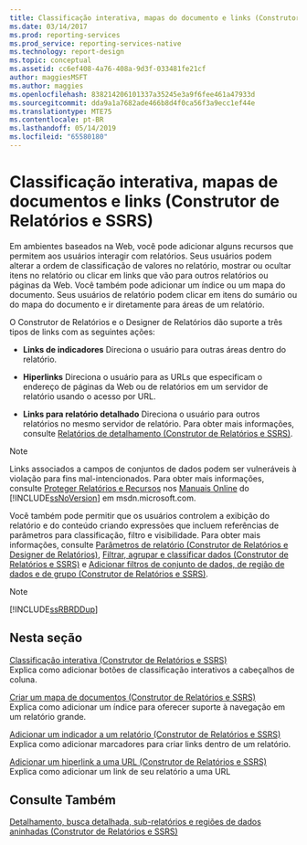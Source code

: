 ```yaml
---
title: Classificação interativa, mapas do documento e links (Construtor de Relatórios e SSRS) | Microsoft Docs
ms.date: 03/14/2017
ms.prod: reporting-services
ms.prod_service: reporting-services-native
ms.technology: report-design
ms.topic: conceptual
ms.assetid: cc6ef408-4a76-408a-9d3f-033481fe21cf
author: maggiesMSFT
ms.author: maggies
ms.openlocfilehash: 838214206101337a35245e3a9f6fee461a47933d
ms.sourcegitcommit: dda9a1a7682ade466b8d4f0ca56f3a9ecc1ef44e
ms.translationtype: MTE75
ms.contentlocale: pt-BR
ms.lasthandoff: 05/14/2019
ms.locfileid: "65580180"
---
```

# <a name="interactive-sort-document-maps-and-links-report-builder-and-ssrs"></a>Classificação interativa, mapas de documentos e links (Construtor de Relatórios e SSRS)
  Em ambientes baseados na Web, você pode adicionar alguns recursos que permitem aos usuários interagir com relatórios. Seus usuários podem alterar a ordem de classificação de valores no relatório, mostrar ou ocultar itens no relatório ou clicar em links que vão para outros relatórios ou páginas da Web. Você também pode adicionar um índice ou um mapa do documento. Seus usuários de relatório podem clicar em itens do sumário ou do mapa do documento e ir diretamente para áreas de um relatório.  
  
 O Construtor de Relatórios e o Designer de Relatórios dão suporte a três tipos de links com as seguintes ações:  
  
-   **Links de indicadores** Direciona o usuário para outras áreas dentro do relatório.  
  
-   **Hiperlinks** Direciona o usuário para as URLs que especificam o endereço de páginas da Web ou de relatórios em um servidor de relatório usando o acesso por URL.  
  
-   **Links para relatório detalhado** Direciona o usuário para outros relatórios no mesmo servidor de relatório. Para obter mais informações, consulte [Relatórios de detalhamento &#40;Construtor de Relatórios e SSRS&#41;](../../reporting-services/report-design/drillthrough-reports-report-builder-and-ssrs.md).  
  
> [!NOTE]  
>  Links associados a campos de conjuntos de dados podem ser vulneráveis à violação para fins mal-intencionados. Para obter mais informações, consulte [Proteger Relatórios e Recursos](../../reporting-services/security/secure-reports-and-resources.md) nos [Manuais Online](https://go.microsoft.com/fwlink/?LinkId=154888) do [!INCLUDE[ssNoVersion](../../includes/ssnoversion-md.md)] em msdn.microsoft.com.  
  
 Você também pode permitir que os usuários controlem a exibição do relatório e do conteúdo criando expressões que incluem referências de parâmetros para classificação, filtro e visibilidade. Para obter mais informações, consulte [Parâmetros de relatório &#40;Construtor de Relatórios e Designer de Relatórios&#41;](../../reporting-services/report-design/report-parameters-report-builder-and-report-designer.md), [Filtrar, agrupar e classificar dados &#40;Construtor de Relatórios e SSRS&#41;](../../reporting-services/report-design/filter-group-and-sort-data-report-builder-and-ssrs.md) e [Adicionar filtros de conjunto de dados, de região de dados e de grupo &#40;Construtor de Relatórios e SSRS&#41;](../../reporting-services/report-design/add-dataset-filters-data-region-filters-and-group-filters.md).  
  
> [!NOTE]  
>  [!INCLUDE[ssRBRDDup](../../includes/ssrbrddup-md.md)]  
  
## <a name="in-this-section"></a>Nesta seção  
 [Classificação interativa &#40;Construtor de Relatórios e SSRS&#41;](../../reporting-services/report-design/interactive-sort-report-builder-and-ssrs.md)  
 Explica como adicionar botões de classificação interativos a cabeçalhos de coluna.  
  
 [Criar um mapa de documentos &#40;Construtor de Relatórios e SSRS&#41;](../../reporting-services/report-design/create-a-document-map-report-builder-and-ssrs.md)  
 Explica como adicionar um índice para oferecer suporte à navegação em um relatório grande.  
  
 [Adicionar um indicador a um relatório &#40;Construtor de Relatórios e SSRS&#41;](../../reporting-services/report-design/add-a-bookmark-to-a-report-report-builder-and-ssrs.md)  
 Explica como adicionar marcadores para criar links dentro de um relatório.  
  
 [Adicionar um hiperlink a uma URL &#40;Construtor de Relatórios e SSRS&#41;](../../reporting-services/report-design/add-a-hyperlink-to-a-url-report-builder-and-ssrs.md)  
 Explica como adicionar um link de seu relatório a uma URL  
  
## <a name="see-also"></a>Consulte Também  
 [Detalhamento, busca detalhada, sub-relatórios e regiões de dados aninhadas &#40;Construtor de Relatórios e SSRS&#41;](../../reporting-services/report-design/drillthrough-drilldown-subreports-and-nested-data-regions.md)  
  
  
